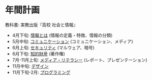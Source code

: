 # 年間計画
教科書: 実教出版『高校 社会と情報』

- 4月下旬: [情報とは](information/README.md) (情報の定義・特徴、情報の分類)
- 5月中旬: [コミュニケーション](communication/README.md) (コミュニケーション、メディア)
- 6月上旬: [セキュリティ](security/README.md) (マルウェア、暗号)
- 6月下旬: [知的財産](intellectualproperty/README.md) (著作権)
- 7月-11月上旬: [メディア・リテラシー](medialiteracy/README.md) (レポート、プレゼンテーション)
- 11月中旬: [デザイン](design/README.md)
- 11月下旬-2月: [プログラミング](programming/README.md)
